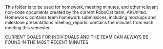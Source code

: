 This folder is to be used for homework, meeting minutes, and other relevant non-code documents
created by the current RoboCat team, AKUnited. 
Homework: contains team homework submissions, including mockups and milestone presentations
meeting_reports: contains the minutes from each meeting this semester.

CURRENT GOALS FOR INDIVIDUALS AND THE TEAM CAN ALWAYS BE FOUND IN THE MOST RECENT MINUTES